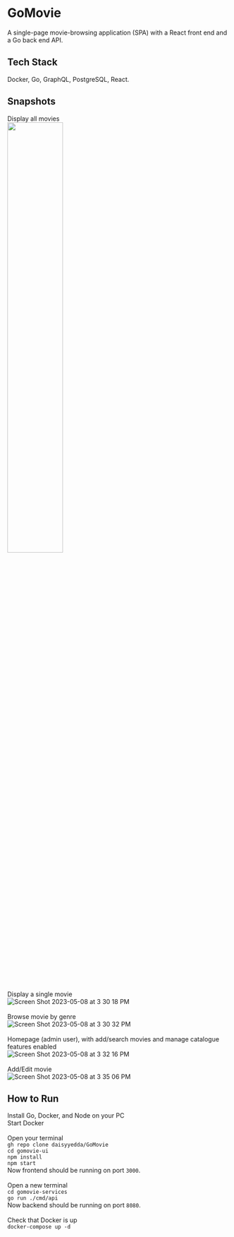 # GoMovie
A single-page movie-browsing application (SPA) with a React front end and a Go back end API.

## Tech Stack
Docker, Go, GraphQL, PostgreSQL, React.

## Snapshots
Display all movies 
<br/>
<img src="https://user-images.githubusercontent.com/65566095/236915317-903f99da-2963-4249-96c8-2f65672c79f5.png" width=50% height=50%>
<br/><br/>
Display a single movie
<br/>
![Screen Shot 2023-05-08 at 3 30 18 PM](https://user-images.githubusercontent.com/65566095/236915518-1ec6a0eb-39ce-4161-8928-0abd8750c07c.png)
<br/><br/>
Browse movie by genre
<br/>
![Screen Shot 2023-05-08 at 3 30 32 PM](https://user-images.githubusercontent.com/65566095/236915753-0829cb97-1fe2-4129-af7c-aadb5bd8789e.png)
<br/><br/>
Homepage (admin user), with add/search movies and manage catalogue features enabled
<br/>
![Screen Shot 2023-05-08 at 3 32 16 PM](https://user-images.githubusercontent.com/65566095/236915950-0f03fc7a-aa29-4b2a-b8f1-8e27fd9aa02f.png)
<br/><br/>
Add/Edit movie
<br/>
![Screen Shot 2023-05-08 at 3 35 06 PM](https://user-images.githubusercontent.com/65566095/236916670-1ca2e47d-885f-40a9-80dc-a0fa95cabcfd.png)

## How to Run
Install Go, Docker, and Node on your PC
<br/>
Start Docker
<br/><br/>
Open your terminal
<br/>
`gh repo clone daisyyedda/GoMovie`
<br/>
`cd gomovie-ui`
<br/>
`npm install`
<br/>
`npm start`
<br/>
Now frontend should be running on port `3000`.
<br/><br/>
Open a new terminal
<br/>
`cd gomovie-services`
<br/>
`go run ./cmd/api`
<br/>
Now backend should be running on port `8080`.
<br/><br/>
Check that Docker is up
<br/>
`docker-compose up -d`
<br/>
